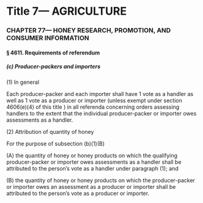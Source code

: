 
# Title 7— AGRICULTURE
### CHAPTER 77— HONEY RESEARCH, PROMOTION, AND CONSUMER INFORMATION
#### § 4611. Requirements of referendum
##### (c) Producer-packers and importers

(1) In general

Each producer-packer and each importer shall have 1 vote as a handler as well as 1 vote as a producer or importer (unless exempt under section 4606(e)(4) of this title ) in all referenda concerning orders assessing handlers to the extent that the individual producer-packer or importer owes assessments as a handler.

(2) Attribution of quantity of honey

For the purpose of subsection (b)(1)(B)

(A) the quantity of honey or honey products on which the qualifying producer-packer or importer owes assessments as a handler shall be attributed to the person’s vote as a handler under paragraph (1); and

(B) the quantity of honey or honey products on which the producer-packer or importer owes an assessment as a producer or importer shall be attributed to the person’s vote as a producer or importer.
